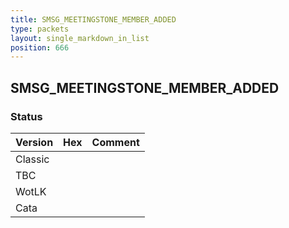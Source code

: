```yaml
---
title: SMSG_MEETINGSTONE_MEMBER_ADDED
type: packets
layout: single_markdown_in_list
position: 666
---
```


## SMSG_MEETINGSTONE_MEMBER_ADDED

### Status

Version | Hex | Comment
---------- | ---------- | ---------- 
Classic |  |  
TBC |  |  
WotLK |  |  
Cata |  |  
